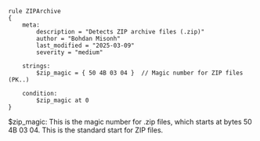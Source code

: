```
rule ZIPArchive
{
    meta:
        description = "Detects ZIP archive files (.zip)"
        author = "Bohdan Misonh"
        last_modified = "2025-03-09"
        severity = "medium"

    strings:
        $zip_magic = { 50 4B 03 04 }  // Magic number for ZIP files (PK..)

    condition:
        $zip_magic at 0
}
```

$zip_magic: This is the magic number for .zip files, which starts at bytes 50 4B 03 04. This is the standard start for ZIP files.
